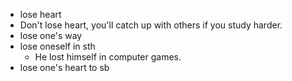 - lose heart
- Don't lose heart, you'll catch up with others if you study harder.
- lose one's way
- lose oneself in sth
	- He lost himself in computer games.
- lose one's heart to sb